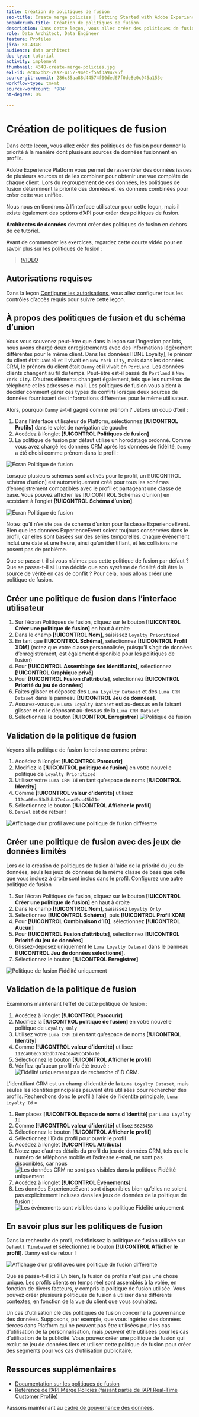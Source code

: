 ```yaml
---
title: Création de politiques de fusion
seo-title: Create merge policies | Getting Started with Adobe Experience Platform for Data Architects and Data Engineers
breadcrumb-title: Création de politiques de fusion
description: Dans cette leçon, vous allez créer des politiques de fusion pour déterminer comment les données fusionnent en profils.
role: Data Architect, Data Engineer
feature: Profiles
jira: KT-4348
audience: data architect
doc-type: tutorial
activity: implement
thumbnail: 4348-create-merge-policies.jpg
exl-id: ec862bb2-7aa2-4157-94eb-f5af3a94295f
source-git-commit: 286c85aa88d44574f00ded67f0de8e0c945a153e
workflow-type: tm+mt
source-wordcount: '984'
ht-degree: 0%

---
```


# Création de politiques de fusion

<!--20 min-->

Dans cette leçon, vous allez créer des politiques de fusion pour donner la priorité à la manière dont plusieurs sources de données fusionnent en profils.

Adobe Experience Platform vous permet de rassembler des données issues de plusieurs sources et de les combiner pour obtenir une vue complète de chaque client. Lors du regroupement de ces données, les politiques de fusion déterminent la priorité des données et les données combinées pour créer cette vue unifiée.

Nous nous en tiendrons à l’interface utilisateur pour cette leçon, mais il existe également des options d’API pour créer des politiques de fusion.

**Architectes de données** devront créer des politiques de fusion en dehors de ce tutoriel.

Avant de commencer les exercices, regardez cette courte vidéo pour en savoir plus sur les politiques de fusion :
>[!VIDEO](https://video.tv.adobe.com/v/345076?learn=on&enablevpops&captions=fre_fr)

## Autorisations requises

Dans la leçon [Configurer les autorisations](configure-permissions.md), vous allez configurer tous les contrôles d’accès requis pour suivre cette leçon.

<!--* Permission items **[!UICONTROL Profile Management]** > **[!UICONTROL View Merge Policies]** and **[!UICONTROL Manage Merge Policies]**
* Permission item **[!UICONTROL Profile Management]** > **[!UICONTROL View Profiles]** and **[!UICONTROL Manage Profiles]**
* Permission item **[!UICONTROL Sandboxes]** > `Luma Tutorial`
* User-role access to the `Luma Tutorial Platform` product profile
-->

## À propos des politiques de fusion et du schéma d’union

Vous vous souvenez peut-être que dans la leçon sur l’ingestion par lots, nous avons chargé deux enregistrements avec des informations légèrement différentes pour le même client. Dans les données [!DNL Loyalty], le prénom du client était `Daniel` et il vivait en `New York City`, mais dans les données CRM, le prénom du client était `Danny` et il vivait en `Portland`. Les données clients changent au fil du temps. Peut-être est-il passé de `Portland` à `New York City`. D’autres éléments changent également, tels que les numéros de téléphone et les adresses e-mail. Les politiques de fusion vous aident à décider comment gérer ces types de conflits lorsque deux sources de données fournissent des informations différentes pour le même utilisateur.

Alors, pourquoi `Danny` a-t-il gagné comme prénom ? Jetons un coup d’œil :

1. Dans l’interface utilisateur de Platform, sélectionnez **[!UICONTROL Profils]** dans le volet de navigation de gauche
1. Accédez à l’onglet **[!UICONTROL Politiques de fusion]**
1. La politique de fusion par défaut utilise un horodatage ordonné. Comme vous avez chargé les données CRM après les données de fidélité, `Danny` a été choisi comme prénom dans le profil :

![Écran Politique de fusion](assets/mergepolicies-default.png)

Lorsque plusieurs schémas sont activés pour le profil, un [!UICONTROL schéma d’union] est automatiquement créé pour tous les schémas d’enregistrement compatibles avec le profil et partageant une classe de base. Vous pouvez afficher les [!UICONTROL Schémas d’union] en accédant à l’onglet **[!UICONTROL Schéma d’union]**.

![Écran Politique de fusion](assets/mergepolicies-unionSchema.png)

Notez qu’il n’existe pas de schéma d’union pour la classe ExperienceEvent. Bien que les données ExperienceEvent soient toujours conservées dans le profil, car elles sont basées sur des séries temporelles, chaque événement inclut une date et une heure, ainsi qu’un identifiant, et les collisions ne posent pas de problème.

Que se passe-t-il si vous n’aimez pas cette politique de fusion par défaut ? Que se passe-t-il si Luma décide que son système de fidélité doit être la source de vérité en cas de conflit ? Pour cela, nous allons créer une politique de fusion.

## Créer une politique de fusion dans l’interface utilisateur

1. Sur l’écran Politiques de fusion, cliquez sur le bouton **[!UICONTROL Créer une politique de fusion]** en haut à droite
1. Dans le champ **[!UICONTROL Nom]**, saisissez `Loyalty Prioritized`
1. En tant que **[!UICONTROL Schéma]**, sélectionnez **[!UICONTROL Profil XDM]** (notez que votre classe personnalisée, puisqu’il s’agit de données d’enregistrement, est également disponible pour les politiques de fusion)
1. Pour **[!UICONTROL Assemblage des identifiants]**, sélectionnez **[!UICONTROL Graphique privé]**
1. Pour **[!UICONTROL Fusion d’attributs]**, sélectionnez **[!UICONTROL Priorité du jeu de données]**
1. Faites glisser et déposez des `Luma Loyalty Dataset` et des `Luma CRM Dataset` dans le panneau **[!UICONTROL Jeu de données]**.
1. Assurez-vous que `Luma Loyalty Dataset` est au-dessus en le faisant glisser et en le déposant au-dessus de la `Luma CRM Dataset`
1. Sélectionnez le bouton **[!UICONTROL Enregistrer]**
   <!--do i need to explain Private Graph? Is that GA?-->
   ![ Politique de fusion ](assets/mergepolicies-newPolicy.png)

## Validation de la politique de fusion

Voyons si la politique de fusion fonctionne comme prévu :

1. Accédez à l’onglet **[!UICONTROL Parcourir]**
1. Modifiez la **[!UICONTROL politique de fusion]** en votre nouvelle politique de `Loyalty Prioritized`
1. Utilisez votre `Luma CRM Id` en tant qu’espace de noms **[!UICONTROL Identity]**
1. Comme **[!UICONTROL valeur d’identité]** utilisez `112ca06ed53d3db37e4cea49cc45b71e`
1. Sélectionnez le bouton **[!UICONTROL Afficher le profil]**
1. `Daniel` est de retour !

![Affichage d’un profil avec une politique de fusion différente](assets/mergepolicies-lookupProfileWithMergePolicy.png)

## Créer une politique de fusion avec des jeux de données limités

Lors de la création de politiques de fusion à l’aide de la priorité du jeu de données, seuls les jeux de données de la même classe de base que celle que vous incluez à droite sont inclus dans le profil. Configurez une autre politique de fusion

1. Sur l’écran Politiques de fusion, cliquez sur le bouton **[!UICONTROL Créer une politique de fusion]** en haut à droite
1. Dans le champ **[!UICONTROL Nom]**, saisissez `Loyalty Only`
1. Sélectionnez **[!UICONTROL Schéma]**, puis **[!UICONTROL Profil XDM]**
1. Pour **[!UICONTROL Combinaison d’ID]**, sélectionnez **[!UICONTROL Aucun]**
1. Pour **[!UICONTROL Fusion d’attributs]**, sélectionnez **[!UICONTROL Priorité du jeu de données]**
1. Glissez-déposez uniquement le `Luma Loyalty Dataset` dans le panneau **[!UICONTROL Jeu de données sélectionné]**.
1. Sélectionnez le bouton **[!UICONTROL Enregistrer]**

![Politique de fusion Fidélité uniquement](assets/mergepolicies-loyaltyOnly.png)

## Validation de la politique de fusion

Examinons maintenant l’effet de cette politique de fusion :

1. Accédez à l’onglet **[!UICONTROL Parcourir]**
1. Modifiez la **[!UICONTROL politique de fusion]** en votre nouvelle politique de `Loyalty Only`
1. Utilisez votre `Luma CRM Id` en tant qu’espace de noms **[!UICONTROL Identity]**
1. Comme **[!UICONTROL valeur d’identité]** utilisez `112ca06ed53d3db37e4cea49cc45b71e`
1. Sélectionnez le bouton **[!UICONTROL Afficher le profil]**
1. Vérifiez qu’aucun profil n’a été trouvé :
   ![Fidélité uniquement pas de recherche d’ID CRM.](assets/mergepolicies-loyaltyOnly-noCrmLookup.png)

L’identifiant CRM est un champ d’identité de la `Luma Loyalty Dataset`, mais seules les identités principales peuvent être utilisées pour rechercher des profils. Recherchons donc le profil à l’aide de l’identité principale, `Luma Loyalty Id` »

1. Remplacez **[!UICONTROL Espace de noms d’identité]** par `Luma Loyalty Id`
1. Comme **[!UICONTROL valeur d’identité]** utilisez `5625458`
1. Sélectionnez le bouton **[!UICONTROL Afficher le profil]**
1. Sélectionnez l’ID du profil pour ouvrir le profil
1. Accédez à l’onglet **[!UICONTROL Attributs]**
1. Notez que d’autres détails du profil du jeu de données CRM, tels que le numéro de téléphone mobile et l’adresse e-mail, ne sont pas disponibles, car nous
   ![Les données CRM ne sont pas visibles dans la politique Fidélité uniquement](assets/mergepolicies-loyaltyOnly-attributes.png)
1. Accédez à l’onglet **[!UICONTROL Événements]**
1. Les données ExperienceEvent sont disponibles bien qu’elles ne soient pas explicitement incluses dans les jeux de données de la politique de fusion :
   ![Les événements sont visibles dans la politique Fidélité uniquement](assets/mergepolicies-loyaltyOnly-events.png)

## En savoir plus sur les politiques de fusion

Dans la recherche de profil, redéfinissez la politique de fusion utilisée sur `Default Timebased` et sélectionnez le bouton **[!UICONTROL Afficher le profil]**. Danny est de retour !

![Affichage d’un profil avec une politique de fusion différente](assets/mergepolicies-backToDanny.png)

Que se passe-t-il ici ? Eh bien, la fusion de profils n&#39;est pas une chose unique. Les profils clients en temps réel sont assemblés à la volée, en fonction de divers facteurs, y compris la politique de fusion utilisée. Vous pouvez créer plusieurs politiques de fusion à utiliser dans différents contextes, en fonction de la vue du client que vous souhaitez.

Un cas d’utilisation clé des politiques de fusion concerne la gouvernance des données. Supposons, par exemple, que vous ingériez des données tierces dans Platform qui ne peuvent pas être utilisées pour les cas d’utilisation de la personnalisation, mais _peuvent_ être utilisées pour les cas d’utilisation de la publicité. Vous pouvez créer une politique de fusion qui exclut ce jeu de données tiers et utiliser cette politique de fusion pour créer des segments pour vos cas d’utilisation publicitaire.

## Ressources supplémentaires

* [Documentation sur les politiques de fusion](https://experienceleague.adobe.com/docs/experience-platform/profile/merge-policies/overview.html?lang=fr)
* [Référence de l’API Merge Policies (faisant partie de l’API Real-Time Customer Profile)](https://www.adobe.io/experience-platform-apis/references/profile/#tag/Merge-policies)

Passons maintenant au [cadre de gouvernance des données](apply-data-governance-framework.md).
